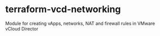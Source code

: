 # terraform-vcd-networking
Module for creating vApps, networks, NAT and firewall rules in VMware vCloud Director
